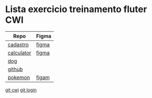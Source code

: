 # Lista exercicio treinamento fluter CWI

| Repo                                                                | Figma                                                                                                            |
| ------------------------------------------------------------------- | ---------------------------------------------------------------------------------------------------------------- |
| [cadastro](https://github.com/nicolaskruger/exerecicio001-cadastro) | [figma](<https://www.figma.com/file/Kd2ubKVMcMTegwtcOozs4L/marketplace-app-callmedesigner-(Copy)?node-id=0%3A1>) |
| [calculator](https://github.com/nicolaskruger/calculator_flutter)   | [figma](https://www.figma.com/file/EriNqxl4FvaP5ZoKEBBq5u/ios-11-calculator-rodrigodocarmo?node-id=0%3A2)        |
| [dog](https://github.com/nicolaskruger/flutter_dog_img)             |                                                                                                                  |
| [github](https://github.com/nicolaskruger/flutter_github_profile)   |                                                                                                                  |
| [pokemon](https://github.com/nicolaskruger/flutter_pokedex)         | [figam](<https://www.figma.com/file/dBNmWnHd6DjJ3FHnxSkLex/pokedex-simplificado-(Copy)?node-id=0%3A698>)         |

[git cwi](https://git.cwi.com.br/juliano.nardon/treinamento-flutter-2021/tree/master)
[git login](https://github.com/phil-silveira/streams_bloc_and_clean_dart)
